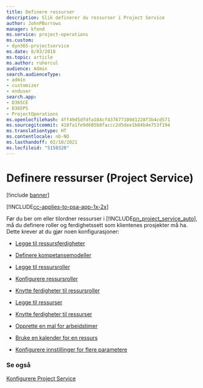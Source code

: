 ```yaml
---
title: Definere ressurser
description: Slik definerer du ressurser i Project Service
author: JohnPBurrows
manager: kfend
ms.service: project-operations
ms.custom:
- dyn365-projectservice
ms.date: 8/03/2018
ms.topic: article
ms.author: ruhercul
audience: Admin
search.audienceType:
- admin
- customizer
- enduser
search.app:
- D365CE
- D365PS
- ProjectOperations
ms.openlocfilehash: 4ff49d5dfdfa184cf437677109d1228f3b4cd571
ms.sourcegitcommit: 418fa1fe9d605b8faccc2d5dee1b04b4e753f194
ms.translationtype: HT
ms.contentlocale: nb-NO
ms.lasthandoff: 02/10/2021
ms.locfileid: "5150320"
---
```

# <a name="set-up-resources-project-service"></a>Definere ressurser (Project Service)

[!include [banner](../includes/psa-now-project-operations.md)]

[!INCLUDE[cc-applies-to-psa-app-1x-2x](../includes/cc-applies-to-psa-app-1x-2x.md)]

Før du ber om eller tilordner ressurser i [!INCLUDE[pn_project_service_auto](../includes/pn-project-service-auto.md)], må du definere roller og ferdighetssett som klientenes prosjekter må ha. Dette krever at du gjør noen konfigurasjoner:  
  
-   [Legge til ressursferdigheter](../psa/add-resource-skills.md)  
  
-   [Definere kompetansemodeller](../psa/set-up-proficiency-models.md)  
  
-   [Legge til ressursroller](../psa/add-resource-roles.md)  
  
-   [Konfigurere ressursroller](../psa/configure-resource-roles.md)  
  
-   [Knytte ferdigheter til ressursroller](../psa/associate-skills-with-resource-roles.md)  
  
-   [Legge til ressurser](../psa/add-resources.md)  
  
-   [Knytte ferdigheter til ressurser](../psa/associate-skills-with-resources.md)  
  
-   [Opprette en mal for arbeidstimer](../psa/create-work-hours-template.md)  
  
-   [Bruke en kalender for en ressurs](../psa/apply-calendar-resource.md)  
  
-   [Konfigurere innstillinger for flere parametere](../psa/configure-additional-parameters-settings.md)  
  
### <a name="see-also"></a>Se også  
 [Konfigurere Project Service](../psa/configure.md)
